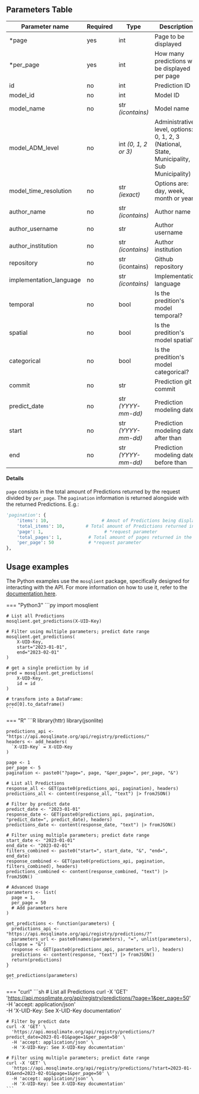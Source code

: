 ## Parameters Table 
| Parameter name | Required | Type | Description |
|--|--|--|--|
| *page | yes | int | Page to be displayed |
| *per_page | yes | int | How many predictions will be displayed per page |
| id | no | int | Prediction ID |
| model_id | no | int | Model ID |
| model_name | no | str _(icontains)_ | Model name | 
| model_ADM_level | no | int _(0, 1, 2 or 3)_ | Administrative level, options: 0, 1, 2, 3 (National, State, Municipality, Sub Municipality) |
| model_time_resolution | no | str _(iexact)_ | Options are: day, week, month or year |
| author_name | no | str _(icontains)_ | Author name |
| author_username | no | str | Author username |
| author_institution | no | str _(icontains)_ | Author institution |
| repository | no | str (icontains) | Github repository |
| implementation_language | no | str _(icontains)_ | Implementation language |
| temporal | no | bool | Is the predition's model temporal? |
| spatial | no | bool | Is the predition's model spatial? |
| categorical | no | bool | Is the predition's model categorical? |
| commit | no | str | Prediction git commit |
| predict_date | no | str _(YYYY-mm-dd)_ | Prediction modeling date |
| start | no | str _(YYYY-mm-dd)_ | Prediction modeling date after than |
| end | no | str _(YYYY-mm-dd)_ | Prediction modeling date before than |

#### Details
`page` consists in the total amount of Predictions returned by the request divided by `per_page`.  The `pagination` information is returned alongside with the returned Predictions. E.g.:
```py
'pagination': {
	'items': 10,                    # Amout of Predictions being displayed 
	'total_items': 10,  	  # Total amount of Predictions returned in the request
	'page': 1,			             # *request parameter
	'total_pages': 1,   	   # Total amount of pages returned in the request
	'per_page': 50		       # *request parameter
},
```  

## Usage examples

The Python examples use the `mosqlient` package, specifically designed for interacting with the API. For more information on how to use it, refer to the [documentation here](https://mosqlimate-client.readthedocs.io/en/latest/tutorials/API/registry/).

=== "Python3"
    ```py
    import mosqlient

    # List all Predictions
    mosqlient.get_predictions(X-UID-Key)

    # Filter using multiple parameters; predict date range
    mosqlient.get_predictions(
        X-UID-Key,
        start="2023-01-01",
        end="2023-02-01"
    )

    # get a single prediction by id
    pred = mosqlient.get_predictions(
        X-UID-Key,
        id = id
    )

    # transform into a DataFrame: 
    pred[0].to_dataframe()
    ```

=== "R"
    ```R
    library(httr)
    library(jsonlite)

    predictions_api <- "https://api.mosqlimate.org/api/registry/predictions/"
    headers <- add_headers(
      `X-UID-Key` = X-UID-Key
    )

    page <- 1
    per_page <- 5
    pagination <- paste0("?page=", page, "&per_page=", per_page, "&")

    # List all Predictions
    response_all <- GET(paste0(predictions_api, pagination), headers)
    predictions_all <- content(response_all, "text") |> fromJSON()

    # Filter by predict date
    predict_date <- "2023-01-01"
    response_date <- GET(paste0(predictions_api, pagination, "predict_date=", predict_date), headers)
    predictions_date <- content(response_date, "text") |> fromJSON()

    # Filter using multiple parameters; predict date range
    start_date <- "2023-01-01"
    end_date <- "2023-02-01"
    filters_combined <- paste0("start=", start_date, "&", "end=", end_date)
    response_combined <- GET(paste0(predictions_api, pagination, filters_combined), headers)
    predictions_combined <- content(response_combined, "text") |> fromJSON()

    # Advanced Usage
    parameters <- list(
      page = 1,
      per_page = 50
      # Add parameters here
    )

    get_predictions <- function(parameters) {
      predictions_api <- "https://api.mosqlimate.org/api/registry/predictions/?"
      parameters_url <- paste0(names(parameters), "=", unlist(parameters), collapse = "&")
      response <- GET(paste0(predictions_api, parameters_url), headers)
      predictions <- content(response, "text") |> fromJSON()
      return(predictions)
    }

    get_predictions(parameters)
    ```

=== "curl"
    ```sh
    # List all Predictions
    curl -X 'GET' \
      'https://api.mosqlimate.org/api/registry/predictions/?page=1&per_page=50' \
      -H 'accept: application/json' \
      -H 'X-UID-Key: See X-UID-Key documentation'

    # Filter by predict date
    curl -X 'GET' \
      'https://api.mosqlimate.org/api/registry/predictions/?predict_date=2023-01-01&page=1&per_page=50' \
      -H 'accept: application/json' \
      -H 'X-UID-Key: See X-UID-Key documentation'

    # Filter using multiple parameters; predict date range
    curl -X 'GET' \
      'https://api.mosqlimate.org/api/registry/predictions/?start=2023-01-01&end=2023-02-01&page=1&per_page=50' \
      -H 'accept: application/json' \
      -H 'X-UID-Key: See X-UID-Key documentation'
    ```
